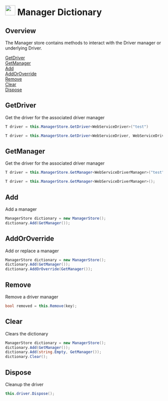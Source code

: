 # <img src="resources/maqslogo.ico" height="32" width="32"> Manager Dictionary

## Overview
The Manager store contains methods to interact with the Driver manager or underlying Driver.

[GetDriver](#GetDriver)  
[GetManager](#GetManager)  
[Add](#Add)   
[AddOrOverride](#AddOrOverride)  
[Remove](#Remove)  
[Clear](#Clear)  
[Dispose](#Dispose)  

## GetDriver
Get the driver for the associated driver manager
```csharp
T driver = this.ManagerStore.GetDriver<WebServiceDriver>("test")

T driver = this.ManagerStore.GetDriver<WebServiceDriver, WebServiceDriverManager>();
```

## GetManager
Get the driver for the associated driver manager
```csharp
T driver = this.ManagerStore.GetManager<WebServiceDriverManager>("test")

T driver = this.ManagerStore.GetManager<WebServiceDriverManager>();
```

## Add
Add a manager
```csharp
ManagerStore dictionary = new ManagerStore();
dictionary.Add(GetManager());
```

## AddOrOverride
Add or replace a manager
```csharp
ManagerStore dictionary = new ManagerStore();
dictionary.Add(GetManager());
dictionary.AddOrOverride(GetManager());
```

## Remove
Remove a driver manager
```csharp
bool removed = this.Remove(key);
```

## Clear
Clears the dictionary
```csharp
ManagerStore dictionary = new ManagerStore();
dictionary.Add(GetManager());
dictionary.Add(string.Empty, GetManager());
dictionary.Clear();
```

## Dispose
Cleanup the driver
```csharp
this.driver.Dispose();
```